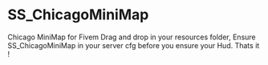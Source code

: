 # SS_ChicagoMiniMap
Chicago MiniMap for Fivem
Drag and drop in your resources folder, Ensure SS_ChicagoMiniMap in your server cfg before you ensure your Hud. Thats it !
